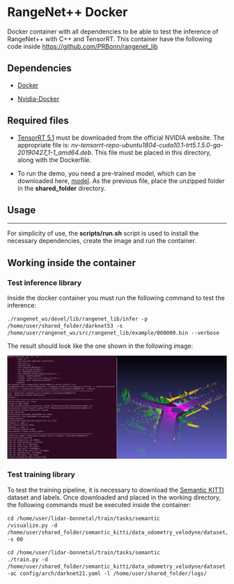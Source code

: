 # RangeNet++ Docker

Docker container with all dependencies to be able to test the inference of RangeNet++ with C++ and TensorRT. This container have the following code inside https://github.com/PRBonn/rangenet_lib


## Dependencies

* [Docker](https://docs.docker.com/engine/install/ubuntu)

* [Nvidia-Docker](https://github.com/NVIDIA/nvidia-docker)
## Required files

* [TensorRT 5.1](https://developer.nvidia.com/nvidia-tensorrt-5x-download) must be downloaded from the official NVIDIA website. The appropriate file is: *nv-tensorrt-repo-ubuntu1804-cuda10.1-trt5.1.5.0-ga-20190427_1-1_amd64.deb*. This file must be placed in this directory, along with the Dockerfile.

* To run the demo, you need a pre-trained model, which can be downloaded here, [model](https://www.ipb.uni-bonn.de/html/projects/semantic_suma/darknet53.tar.gz). 
As the previous file, place the unzipped folder in the **shared_folder** directory.

## Usage

---

For simplicity of use, the **scripts/run.sh** script is used to install the necessary dependencies, create the image and run the container.

## Working inside the container

### Test inference library

Inside the docker container you must run the following command to test the inference:

```
./rangenet_ws/devel/lib/rangenet_lib/infer -p /home/user/shared_folder/darknet53 -s /home/user/rangenet_ws/src/rangenet_lib/example/000000.bin --verbose
```

The result should look like the one shown in the following image:

![demo_rangener](docs/demo_infer.png)

### Test training library


To test the training pipeline, it is necessary to download the [Semantic KITTI](http://semantic-kitti.org/dataset.html) dataset and labels.
Once downloaded and placed in the working directory, the following commands must be executed inside the container:

```
cd /home/user/lidar-bonnetal/train/tasks/semantic 
/visualize.py -d /home/user/shared_folder/semantic_kitti/data_odometry_velodyne/dataset/ -s 00
```

```
cd /home/user/lidar-bonnetal/train/tasks/semantic 
./train.py -d /home/user/shared_folder/semantic_kitti/data_odometry_velodyne/dataset -ac config/arch/darknet21.yaml -l /home/user/shared_folder/logs/
```